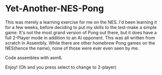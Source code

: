 # Yet-Another-NES-Pong

This was merely a learning exercise for me on the NES. I'd been learning it for a few weeks, before deciding to put my skills to the test-make a simple game.
It's not the most grand version of Pong out there, but it does have a full 2-Player mode in addition to an AI opponent. 
This was all written from scratch in Assembly. While there are other homebrew Pong games on the NES(hence the name), none of those were ever even seen by me.

Code assembles with asm6.

Enjoy!
(Oh and you press select to change to 2-player)
